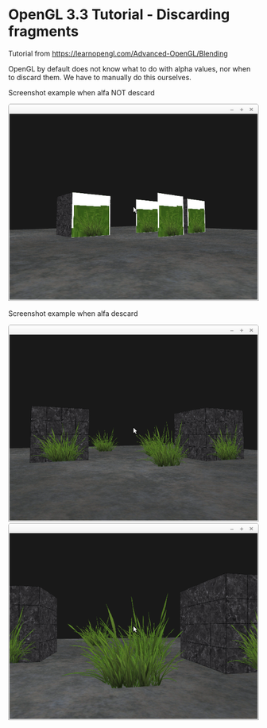 # OpenGL 3.3 Tutorial - Discarding fragments

Tutorial from https://learnopengl.com/Advanced-OpenGL/Blending

OpenGL by default does not know what to do with alpha values, 
nor when to discard them. We have to manually do this ourselves.

Screenshot example when alfa NOT descard

![alt text](https://github.com/tapin13/openGL-3-3-examples/blob/master/tutorialXVI1_descarding_fragments/Screenshot.png)

Screenshot example when alfa descard

![alt text](https://github.com/tapin13/openGL-3-3-examples/blob/master/tutorialXVI1_descarding_fragments/Screenshot_1.png)
![alt text](https://github.com/tapin13/openGL-3-3-examples/blob/master/tutorialXVI1_descarding_fragments/Screenshot_2.png)
